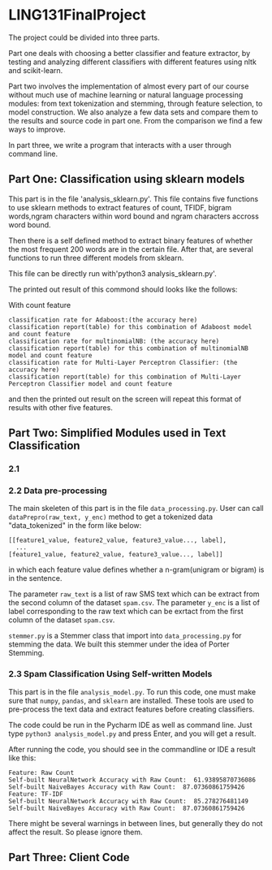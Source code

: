 # LING131FinalProject
The project could be divided into three parts.

Part one deals with choosing a better classifier and feature extractor, by testing and analyzing different classifiers with different features using nltk and scikit-learn.

Part two involves the implementation of almost every part of our course without much use of machine learning or natural language processing modules: from text tokenization and stemming, through feature selection, to model construction. We also analyze a few data sets and compare them to the results and source code in part one. From the comparison we find a few ways to improve.

In part three, we write a program that interacts with a user through command line.

## Part One: Classification using sklearn models
This part is in the file 'analysis_sklearn.py'. This file contains five functions to use sklearn methods to extract features of count, TFIDF, bigram words,ngram characters within word bound and ngram characters accross word bound. 

Then there is a self defined method to extract binary features of whether the most frequent 200 words are in the certain file.
After that, are several functions to run three different models from sklearn.

This file can be directly run with'python3 analysis_sklearn.py'.

The printed out result of this commond should looks like the follows:

With count feature

    classification rate for Adaboost:(the accuracy here)
    classification report(table) for this combination of Adaboost model and count feature
    classification rate for multinomialNB: (the accuracy here)
    classification report(table) for this combination of multinomialNB model and count feature
    classification rate for Multi-Layer Perceptron Classifier: (the accuracy here)
    classification report(table) for this combination of Multi-Layer Perceptron Classifier model and count feature

and then the printed out result on the screen will repeat this format of results with other five features.


## Part Two: Simplified Modules used in Text Classification

### 2.1


### 2.2 Data pre-processing
The main skeleten of this part is in the file ```data_processing.py```. User can call ```dataPrepro(raw_text, y_enc)``` method to get a tokenized data "data_tokenized" in the form like below:
```text
[[feature1_value, feature2_value, feature3_value..., label],
  ...
[feature1_value, feature2_value, feature3_value..., label]]
```
in which each feature value defines whether a n-gram(unigram or bigram) is in the sentence.

The parameter ```raw_text``` is a list of raw SMS text which can be extract from the second column of the dataset ```spam.csv```.
The parameter ```y_enc``` is a list of label corresponding to the raw text which can be exrtact from the first column of the dataset ```spam.csv```. 

```stemmer.py``` is a Stemmer class that import into ```data_processing.py``` for stemming the data. We built this stemmer under the idea of Porter Stemming.


### 2.3 Spam Classification Using Self-written Models

This part is in the file `analysis_model.py`. To run this code, one must make sure that `numpy`, `pandas`, and `sklearn` are installed. These tools are used to pre-process the text data and extract features before creating classifiers.

The code could be run in the Pycharm IDE as well as command line. Just type `python3 analysis_model.py` and press Enter, and you will get a result.

After running the code, you should see in the commandline or IDE a result like this:
```text
Feature: Raw Count
Self-built NeuralNetwork Accuracy with Raw Count:  61.93895870736086
Self-built NaiveBayes Accuracy with Raw Count:  87.07360861759426
Feature: TF-IDF
Self-built NeuralNetwork Accuracy with Raw Count:  85.278276481149
Self-built NaiveBayes Accuracy with Raw Count:  87.07360861759426
```
There might be several warnings in between lines, but generally they do not affect the result. So please ignore them.


## Part Three: Client Code
